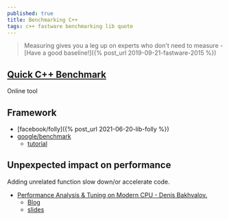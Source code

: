 ```yaml
---
published: true
title: Benchmarking C++
tags: c++ fastware benchmarking lib quote
---
```

> Measuring gives you a leg up on experts who don't need to measure - [Have a good baseline!]({% post_url 2019-09-21-fastware-2015 %})

## [Quick C++ Benchmark](https://quick-bench.com/q/iRokweQ6JqF2Il-T-9JSmR0bdyw)
Online tool

## Framework
- [facebook/folly]({% post_url 2021-06-20-lib-folly %})    
- [google/benchmark](https://github.com/google/benchmark)
	- [tutorial](https://www.bfilipek.com/2016/05/google-benchmark-library.html)

## Unpexpected impact on performance

Adding unrelated function slow down/or accelerate code.

- [Performance Analysis & Tuning on Modern CPU - Denis Bakhvalov.](https://www.youtube.com/watch?v=Ho3bCIJcMcc&feature=youtu.be&t=351)
	- [Blog](https://easyperf.net/notes/)
    - [slides](https://github.com/dendibakh/dendibakh.github.io/blob/master/_posts/presentations/PerfAnalysisOnModernCPU.pdf)
